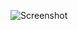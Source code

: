 ![Screenshot](https://raw.githubusercontent.com/Cryakl/Ultimate-RAT-Collection/refs/heads/main/SantiRat/Screenshot.png)
